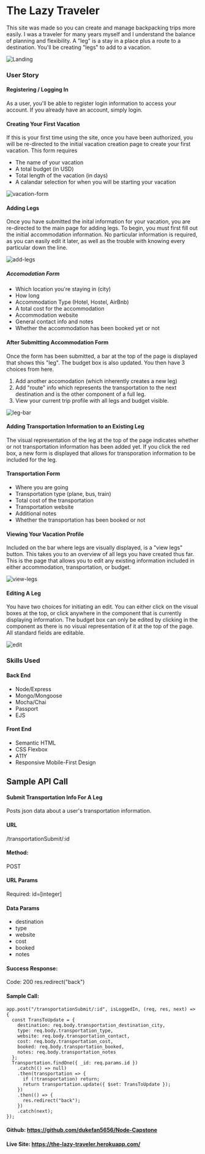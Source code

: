 # The Lazy Traveler

This site was made so you can create and manage backpacking trips more easily. I was a traveler for many years myself and I understand the balance of planning and flexibility. A "leg" is a stay in a place plus a route to a destination. You'll be creating "legs" to add to a vacation.

![Landing](https://user-images.githubusercontent.com/34799623/56163616-c5d33180-5f9c-11e9-95d1-bcb50909c15e.jpg)

### User Story

#### Registering / Logging In
As a user, you'll be able to register login information to access your account. If you already have an account, simply login.

#### Creating Your First Vacation
If this is your first time using the site, once you have been authorized, you will be re-directed to the initial vacation creation page to create your first vacation.
This form requires 
* The name of your vacation
* A total budget (in USD)
* Total length of the vacation (in days)
* A calandar selection for when you will be starting your vacation
  
![vacation-form](https://user-images.githubusercontent.com/34799623/56163870-78a38f80-5f9d-11e9-9af5-02e3ac84d98c.jpg)
  
#### Adding Legs
Once you have submitted the inital information for your vacation, you are re-directed to the main page for adding legs. To begin, you must first fill out the initial accommodation information. No particular information is required, as you can easily edit it later, as well as the trouble with knowing every particular down the line.

![add-legs](https://user-images.githubusercontent.com/34799623/56163607-bfdd5080-5f9c-11e9-8f33-93dbca1872f0.jpg)


##### Accomodation Form

* Which location you're staying in (city)
* How long
* Accommodation Type (Hotel, Hostel, AirBnb)
* A total cost for the accommodation
* Accommodation website
* General contact info and notes
* Whether the accommodation has been booked yet or not

#### After Submitting Accommodation Form
Once the form has been submitted, a bar at the top of the page is displayed that shows this "leg". The budget box is also updated.
You then have 3 choices from here. 
  1. Add another accomodation (which inherently creates a new leg)
  2. Add "route" info which represents the transportation to the next destination and is the other component of a full leg.
  3. View your current trip profile with all legs and budget visible.
  
![leg-bar](https://user-images.githubusercontent.com/34799623/56163625-c8ce2200-5f9c-11e9-8ef7-181e2a800e4c.jpg)

#### Adding Transportation Information to an Existing Leg
The visual representation of the leg at the top of the page indicates whether or not transportation information has been added yet. If you click the red box, a new form is displayed that allows for transporation information to be included for the leg.
  
  #### Transportation Form
* Where you are going
* Transportation type (plane, bus, train)
* Total cost of the transportation 
* Transportation website
* Additional notes
* Whether the transportation has been booked or not

#### Viewing Your Vacation Profile
Included on the bar where legs are visually displayed, is a "view legs" button. This takes you to an overview of all legs you have created thus far. This is the page that allows you to edit any existing information included in either accommodation, transportation, or budget. 

![view-legs](https://user-images.githubusercontent.com/34799623/56163637-d388b700-5f9c-11e9-8cbc-1ad487d424e1.jpg)

#### Editing A Leg
You have two choices for initiating an edit. You can either click on the visual boxes at the top, or click anywhere in the component that is currently displaying information. The budget box can only be edited by clicking in the component as there is no visual representation of it at the top of the page. All standard fields are editable.

![edit](https://user-images.githubusercontent.com/34799623/56163610-c2d84100-5f9c-11e9-9913-8cadcbc2bc1b.jpg)

### Skills Used

#### Back End
* Node/Express
* Mongo/Mongoose
* Mocha/Chai
* Passport
* EJS

#### Front End
* Semantic HTML
* CSS Flexbox
* A11Y
* Responsive Mobile-First Design

## Sample API Call

#### Submit Transportation Info For A Leg 
Posts json data about a user's transportation information.

#### URL
/transportationSubmit/:id

#### Method:
POST

#### URL Params
Required:
id=[integer]

#### Data Params
* destination
* type
* website
* cost
* booked
* notes

#### Success Response:
Code: 200 
res.redirect("back")


#### Sample Call:
    app.post("/transportationSubmit/:id", isLoggedIn, (req, res, next) => {
      const TransToUpdate = {
        destination: req.body.transportation_destination_city,
        type: req.body.transportation_type,
        website: req.body.transportation_contact,
        cost: req.body.transportation_cost,
        booked: req.body.transportation_booked,
        notes: req.body.transportation_notes
      };
      Transportation.findOne({ _id: req.params.id })
        .catch(() => null)
        .then(transportation => {
          if (!transportation) return;
          return transportation.update({ $set: TransToUpdate });
        })
        .then(() => {
          res.redirect("back");
        })
        .catch(next);
    });

#### Github: https://github.com/dukefan5656/Node-Capstone

#### Live Site: https://the-lazy-traveler.herokuapp.com/
